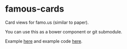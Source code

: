 famous-cards
============

Card views for famo.us (similar to paper).

You can use this as a bower component or git submodule.

Example [here](http://famous-cards.meteor.com) and example code [here](https://github.com/jperl/famous-cards-example).
